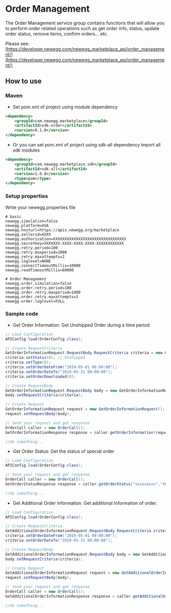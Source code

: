 # Order Management
The Order Management service group contains functions that will allow you to perform order related operations such as get order info, status, update order status, remove items, confirm orders… etc.

Please see: [https://developer.newegg.com/newegg_marketplace_api/order_management/](https://developer.newegg.com/newegg_marketplace_api/order_management/)

## How to use
### Maven
- Set pom.xml of project using module dependency
```xml
<dependency>
    <groupId>com.newegg.marketplace</groupId>
    <artifactId>sdk-order</artifactId>
    <version>0.1.0</version>
</dependency>
```

- Or you can set pom.xml of project using sdk-all dependency import all sdk modules
```xml
<dependency>
    <groupId>com.newegg.marketplace.sdk</groupId>
    <artifactId>sdk-all</artifactId>
    <version>1.0.0</version>
    <type>pom</type>
</dependency>
```

### Setup properties
Write your newegg.properties file
```Properties
# basic
newegg.simulation=false
newegg.platform=USA
newegg.hosturl=https://apis.newegg.org/marketplace
newegg.sellerid=XXXX
newegg.authorization=XXXXXXXXXXXXXXXXXXXXXXXXXXXXXXXX
newegg.secretkey=XXXXXXX-XXXX-XXXX-XXXX-XXXXXXXXXXXX
newegg.retry.period=100
newegg.retry.maxperiod=1000
newegg.retry.maxattempts=2
newegg.loglevel=NONE
newegg.connectTimeoutMillis=10000
newegg.readTimeoutMillis=60000

# Order Management
newegg.order.simulation=false
newegg.order.retry.period=100
newegg.order.retry.maxperiod=1000
newegg.order.retry.maxattempts=2
newegg.order.loglevel=FULL
```

### Sample code
- Get Order Information: Get Unshipped Order during a time period
```java
// Load Configuration
APIConfig.load(OrderConfig.class);

// Create RequestCriteria
GetOrderInformationRequest.RequestBody.RequestCriteria criteria = new GetOrderInformationRequest.RequestBody.RequestCriteria();
criteria.setStatus(0); // Unshipped
criteria.setType(0);
criteria.setOrderDateFrom("2019-05-01 00:00:00");
criteria.setOrderDateTo("2019-05-31 00:00:00");
criteria.setOrderDownloaded(0);

// Create RequestBody
GetOrderInformationRequest.RequestBody body = new GetOrderInformationRequest.RequestBody();
body.setRequestCriteria(criteria);

// Create Request
GetOrderInformationRequest request = new GetOrderInformationRequest();
request.setRequestBody(body);

// Send your request and get response
OrderCall caller = new OrderCall();
GetOrderInformationResponse response = caller.getOrderInformation(request,"304");

//do something...
```

- Get Order Status: Get the status of special order
```java
// Load Configuration
APIConfig.load(OrderConfig.class);

// Send your request and get response
OrderCall caller = new OrderCall();
GetOrderStatusResponse response = caller.getOrderStatus("xxxxxxxxx","304");

//do something...
```

- Get Additional Order Information: Get additional Information of order.
```java
// Load Configuration
APIConfig.load(OrderConfig.class);

// Create RequestCriteria
GetAdditionalOrderInformationRequest.RequestBody.RequestCriteria criteria = new GetAdditionalOrderInformationRequest.RequestBody.RequestCriteria();
criteria.setOrderDateFrom("2019-05-01 00:00:00");
criteria.setOrderDateTo("2019-05-31 00:00:00");

// Create RequestBody
GetAdditionalOrderInformationRequest.RequestBody body = new GetAdditionalOrderInformationRequest.RequestBody();
body.setRequestCriteria(criteria);

// Create Request
GetAdditionalOrderInformationRequest request = new GetAdditionalOrderInformationRequest();
request.setRequestBody(body);

// Send your request and get response
OrderCall caller = new OrderCall();		
GetAdditionalOrderInformationResponse response = caller.getAdditionalOrderInformation(request);

//do something...
```
